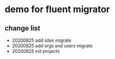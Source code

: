 # demo for fluent migrator

## change list

- 20200825 add sites migrate
- 20200825 add orgs and users migrate
- 20200825 init projects